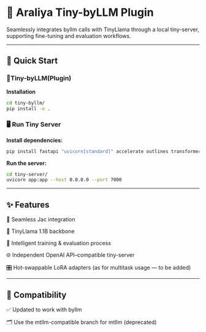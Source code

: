# 💮 Araliya Tiny-byLLM Plugin

Seamlessly integrates byllm calls with TinyLlama through a local tiny-server, supporting fine-tuning and evaluation workflows.

---

## 🚀 Quick Start


### 🔧Tiny-byLLM(Plugin)

**Installation**
```bash
cd tiny-byllm/
pip install -e .
```

### 🖥️ Run Tiny Server

**Install dependencies:**

```bash
pip install fastapi "uvicorn[standard]" accelerate outlines transformers peft datasets
```

**Run the server:**

```bash
cd tiny-server/
uvicorn app:app --host 0.0.0.0 --port 7000
```
---

## ✨ Features

🔌 Seamless Jac integration

🧠 TinyLlama 1.1B backbone

🔄 Intelligent training & evaluation process

🌐 Independent OpenAI API–compatible tiny-server

🎛 Hot-swappable LoRA adapters (as for multitask usage — to be added)

   
---

## 🔧 Compatibility

✅ Updated to work with byllm

🗂 Use the mtllm-compatible branch for mtllm (deprecated)
